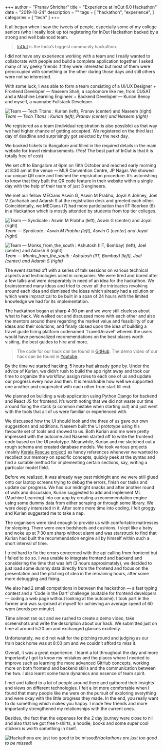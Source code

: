 +++
author = "Pranav Shridhar"
title = "Experience at InOut 6.0 Hackathon"
date = "2019-10-24"
description = ""
tags = [
    "hackathon",
    "experience",
]
categories = [
    "tech"
]
+++

It all began when I saw the tweets of people, especially some of my college seniors (who I really look up to) registering for InOut Hackathon backed by a strong and well balanced team.
> [InOut](https://hackinout.co) is the India’s biggest community hackathon.

I did not have any experience working with a team and I really wanted to collaborate with people and build a complete application together. I asked many of my geeky friends if they were interested but most of them were preoccupied with something or the other during those days and still others were not so interested.

With some luck, I was able to form a team consisting of a UI/UX Designer + Frontend Developer — Naseem Shah, a sophomore like me, from CUSAT and a Machine Learning Engineer + Backend Developer — Kurian Benoy and myself, a wannabe Fullstack Developer.

![Team — Tech Titans : Kurian (left), Pranav (center) and Naseem (right)](https://cdn-images-1.medium.com/max/2560/1*lL_kYsZONeTvWC2hIy2lUQ.jpeg)*Team — Tech Titans : Kurian (left), Pranav (center) and Naseem (right)*

We registered as a team (individual registration is also possible) as that way we had higher chance of getting accepted. We registered on the third last day of deadline and surprisingly got selected by the next day.

We booked tickets to Bangalore and filled in the required details in the main website for travel reimbursements. (Yes! The best part of InOut is that it is totally free of cost)

We set off to Bangalore at 6pm on 18th October and reached early morning at 8:30 am at the venue — MLR Convention Centre, JP Nagar. We showed our unique QR code and finished the registration procedure. It’s astonishing to know that they built the QR code feature in their website within a single day with the help of their team of just 3 engineers.

We met our fellow MECians Aswin G, Aswin M Prabhu, Joyal A Johney, Joel V Zachariah and Adarsh S at the registration desk and greeted each other. Coincidentally, we MECians (7) had more participation than IIT Roorkee (6) in a Hackathon which is mostly attended by students from top tier colleges.

![Team — Syndicate : Aswin M Prabhu (left), Aswin G (center) and Joyal (right)](https://cdn-images-1.medium.com/max/2560/1*nbkJvjQnhLCMrCz2jyMBVA.jpeg)*Team — Syndicate : Aswin M Prabhu (left), Aswin G (center) and Joyal (right)*

![Team — Monks_from_the_south : Ashutosh (IIT, Bombay) (left), Joel (center) and Adarsh S (right)](https://cdn-images-1.medium.com/max/2560/1*tIgQ_88hL9EfNJtvdpI0gg.jpeg)*Team — Monks_from_the_south : Ashutosh (IIT, Bombay) (left), Joel (center) and Adarsh S (right)*

The event started off with a series of talk sessions on various technical aspects and technologies used in companies. We were tired and bored after a few talks and were desperately in need of an idea for the hackathon. We brainstormed many ideas and tried to cover all the intricacies revolving around each idea and dismissed the ideas which already had a solution or which were impractical to be built in a span of 24 hours with the limited knowledge we had for its implementation.

The hackathon began at sharp 4:30 pm and we were still clueless about what to hack. We walked out and discussed more with each other and also the mentors around there regarding the market value and feasibility of our ideas and their solutions, and finally closed upon the idea of building a travel guide hiring platform codenamed ‘TravelUnravel’ wherein the users would have personalized recommendations on the best places worth visiting, the best guides to hire and more.
> The code for our hack can be found in [GitHub](https://github.com/pranavmodx/InOut6.0).
> The demo video of our hack can be found in [Youtube](https://www.youtube.com/watch?v=aHh21062AjY).

By the time we started hacking, 5 hours had already gone by. Under the advice of Kurian, we didn’t rush to build the app right away and took our time to organize the workflow, assign roles to each one of us and update our progress every now and then. It is remarkable how well we supported one another and cooperated with each other from start till end.

We planned on building a web application using Python Django for backend and React JS for frontend. It’s worth noting that we did not waste our time around fixing the stack (a common mistake when starting out) and just went with the tools that all of us were familiar or experienced with.

We discussed how the UI should look and the three of us gave our own suggestions and additions. Naseem built the UI prototype using his favourite set of tools and showed to us. Both Kurian and me were pretty impressed with the outcome and Naseem started off to write the frontend code based on the UI prototype. Meanwhile, Kurian and me sketched out a rough schema and created database models. We took various projects (mainly [Kerala Rescue](https://keralarescue.in) [project](https://github.com/IEEEKeralaSection/rescuekerala/)) as handy references whenever we wanted to recollect our memory on specific concepts, quickly peek at the syntax and find a suitable method for implementing certain sections, say, writing a particular model field.

Before we realized, it was already way past midnight and we were still glued onto our laptop screens trying to debug the errors, finish our tasks and update our progress. We had our midnight snacks and after another round of walk and discussion, Kurian suggested to add and implement ML (Machine Learning) into our app by creating a recommendation engine using some dummy data from either scraping or through some library. We were deeply interested in it. After some more time into coding, I felt groggy and Kurian suggested me to take a nap.

The organisers were kind enough to provide us with comfortable mattresses for sleeping. There were even bedsheets and cushions. I slept like a baby and woke up at 7:30 am sharp without alarm and was starstruck to find that Kurian had built the recommendation engine all by himself within such a short interval of time.

I tried hard to fix the errors concerned with the api calling from frontend but I failed to do so. I was unable to integrate frontend and backend and considering the time that was left (3 hours approximately), we decided to just load some dummy data directly from the frontend and focus on the presentation and the pitching of idea in the remaining hours, after some more debugging and fixing.

We also had 2 small competitions in between the hackathon — a fast typing contest and a ‘Code in the Dart’ challenge (suitable for frontend developers — coding a web page without looking at the outcome). I took part in the former and was surprised at myself for achieving an average speed of 60 wpm (words per minute).

Time almost ran out and we rushed to create a demo video, take screenshots and write the description about our hack. We submitted just on time at around 5:20 pm and exchanged glances excitedly.

Unfortunately, we did not wait for the pitching round and judging as our train back home was at 8:00 pm and we couldn’t afford to miss it.

Overall, it was a great experience. I learnt a lot throughout the day and more importantly I got to know my mistakes and the places where I needed to improve such as learning the more advanced GitHub concepts, working more on both frontend and backend skills and the communication between the two. I also learnt some team dynamics and essence of team spirit.

I met and talked to a lot of people around there and gathered their insights and views on different technologies. I felt a lot more comfortable when I found that many people like me were on the pursuit of exploring everything and were okay with the little progress they made. In the end, you really want to do something which makes you happy. I made few friends and more importantly strengthened my relationships with the current ones.

Besides, the fact that the expenses for the 2 day journey were close to nil and also that we got free t-shirts, a hoodie, books and some super cool stickers is worth something in itself.

![Hackathons are just too good to be missed!](https://cdn-images-1.medium.com/max/2560/1*_omWkTrDEcbTLTItFvwo4A.jpeg)*Hackathons are just too good to be missed!*

